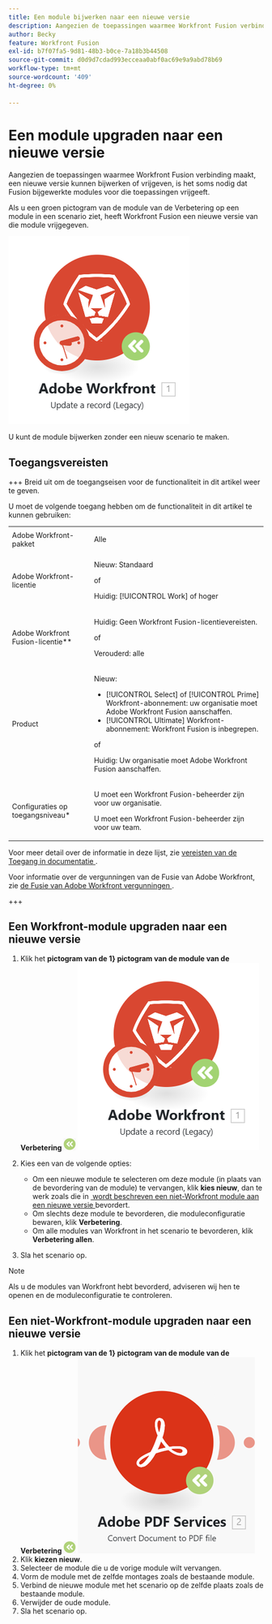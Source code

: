```yaml
---
title: Een module bijwerken naar een nieuwe versie
description: Aangezien de toepassingen waarmee Workfront Fusion verbinding maakt, een nieuwe versie kunnen bijwerken of vrijgeven, is het soms nodig dat Fusion bijgewerkte modules voor die toepassingen vrijgeeft.
author: Becky
feature: Workfront Fusion
exl-id: b7f07fa5-9d81-48b3-b0ce-7a18b3b44508
source-git-commit: d0d9d7cdad993ecceaa0abf0ac69e9a9abd78b69
workflow-type: tm+mt
source-wordcount: '409'
ht-degree: 0%

---
```


# Een module upgraden naar een nieuwe versie

Aangezien de toepassingen waarmee Workfront Fusion verbinding maakt, een nieuwe versie kunnen bijwerken of vrijgeven, is het soms nodig dat Fusion bijgewerkte modules voor die toepassingen vrijgeeft.

Als u een groen pictogram van de module van de Verbetering op een module in een scenario ziet, heeft Workfront Fusion een nieuwe versie van die module vrijgegeven.

![&#x200B; pictogram van de Update &#x200B;](assets/update-indicator-workfront.png)

U kunt de module bijwerken zonder een nieuw scenario te maken.

## Toegangsvereisten

+++ Breid uit om de toegangseisen voor de functionaliteit in dit artikel weer te geven.

U moet de volgende toegang hebben om de functionaliteit in dit artikel te kunnen gebruiken:

<table style="table-layout:auto">
 <col> 
 <col> 
 <tbody> 
  <tr> 
   <td role="rowheader">Adobe Workfront-pakket</td> 
   <td> <p>Alle</p> </td> 
  </tr> 
  <tr data-mc-conditions=""> 
   <td role="rowheader">Adobe Workfront-licentie</td> 
   <td> <p>Nieuw: Standaard</p><p>of</p><p>Huidig: [!UICONTROL Work] of hoger</p> </td> 
  </tr> 
  <tr> 
   <td role="rowheader">Adobe Workfront Fusion-licentie**</td> 
   <td>
   <p>Huidig: Geen Workfront Fusion-licentievereisten.</p>
   <p>of</p>
   <p>Verouderd: alle </p>
   </td> 
  </tr> 
  <tr> 
   <td role="rowheader">Product</td> 
   <td>
   <p>Nieuw:</p> <ul><li>[!UICONTROL Select] of [!UICONTROL Prime] Workfront-abonnement: uw organisatie moet Adobe Workfront Fusion aanschaffen.</li><li>[!UICONTROL Ultimate] Workfront-abonnement: Workfront Fusion is inbegrepen.</li></ul>
   <p>of</p>
   <p>Huidig: Uw organisatie moet Adobe Workfront Fusion aanschaffen.</p>
   </td> 
  </tr>
  <tr data-mc-conditions=""> 
   <td role="rowheader">Configuraties op toegangsniveau*</td> 
   <td> 
     <p>U moet een Workfront Fusion-beheerder zijn voor uw organisatie.</p>
     <p>U moet een Workfront Fusion-beheerder zijn voor uw team.</p>
   </td> 
  </tr> 
   </td> 
  </tr> 
 </tbody> 
</table>

Voor meer detail over de informatie in deze lijst, zie [&#x200B; vereisten van de Toegang in documentatie &#x200B;](/help/workfront-fusion/references/licenses-and-roles/access-level-requirements-in-documentation.md).

Voor informatie over de vergunningen van de Fusie van Adobe Workfront, zie [&#x200B; de Fusie van Adobe Workfront vergunningen &#x200B;](/help/workfront-fusion/set-up-and-manage-workfront-fusion/licensing-operations-overview/license-automation-vs-integration.md).

+++

## Een Workfront-module upgraden naar een nieuwe versie

1. Klik het **pictogram van de 1&rbrace; pictogram van de module van de Verbetering** ![&#x200B; op de module u aan een nieuwe versie wilt bevorderen.](assets/upgrade-icon.png)
   ![&#x200B; pictogram van de Update &#x200B;](assets/update-indicator-workfront.png)
1. Kies een van de volgende opties:

   * Om een nieuwe module te selecteren om deze module (in plaats van de bevordering van de module) te vervangen, klik **kies nieuw**, dan te werk zoals die in [&#x200B; wordt beschreven een niet-Workfront module aan een nieuwe versie &#x200B;](#upgrade-a-non-workfront-module-to-a-new-version) bevordert.
   * Om slechts deze module te bevorderen, die moduleconfiguratie bewaren, klik **Verbetering**.
   * Om alle modules van Workfront in het scenario te bevorderen, klik **Verbetering allen**.

1. Sla het scenario op.

>[!NOTE]
>
>Als u de modules van Workfront hebt bevorderd, adviseren wij hen te openen en de moduleconfiguratie te controleren.

## Een niet-Workfront-module upgraden naar een nieuwe versie

1. Klik het **pictogram van de 1&rbrace; pictogram van de module van de Verbetering** ![&#x200B; op de module u aan een nieuwe versie wilt bevorderen.](assets/upgrade-icon.png)
   ![&#x200B; pictogram van de Update &#x200B;](assets/update-indicator.png)
1. Klik **kiezen nieuw**.
1. Selecteer de module die u de vorige module wilt vervangen.
1. Vorm de module met de zelfde montages zoals de bestaande module.
1. Verbind de nieuwe module met het scenario op de zelfde plaats zoals de bestaande module.
1. Verwijder de oude module.
1. Sla het scenario op.
